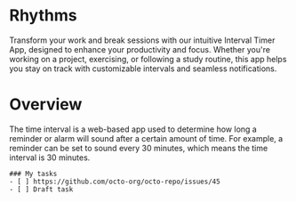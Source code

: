 # Rhythms
Transform your work and break sessions with our intuitive Interval Timer App, designed to enhance your productivity and focus. Whether you're working on a project, exercising, or following a study routine, this app helps you stay on track with customizable intervals and seamless notifications.

# Overview
The time interval is a web-based app used to determine how long a reminder or alarm will sound after a certain amount of time. For example, a reminder can be set to sound every 30 minutes, which means the time interval is 30 minutes.

```[tasklist]
### My tasks
- [ ] https://github.com/octo-org/octo-repo/issues/45
- [ ] Draft task
```
